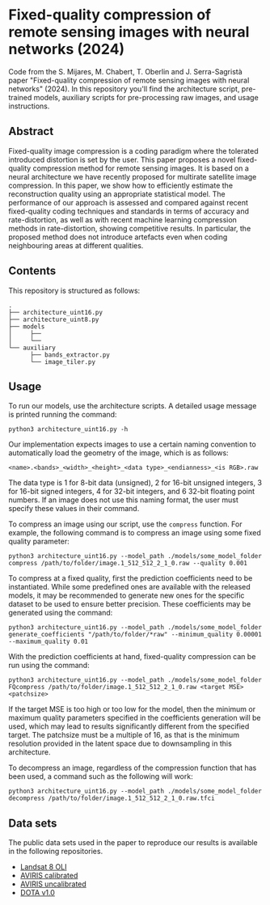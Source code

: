 # Fixed-quality compression of remote sensing images with neural networks (2024)
Code from the S. Mijares, M. Chabert, T. Oberlin and J. Serra-Sagristà paper "Fixed-quality compression of remote sensing images with neural networks" (2024). In this repository you'll find the architecture script, pre-trained models, auxiliary scripts for pre-processing raw images, and usage instructions.

## Abstract

Fixed-quality image compression is a coding paradigm where the tolerated introduced distortion is set by the user. This paper proposes a novel fixed-quality compression method for remote sensing images. It is based on a neural architecture we have recently proposed for multirate satellite image compression. In this paper, we show how to efficiently estimate the reconstruction quality using an appropriate statistical model. The performance of our approach is assessed and compared against recent fixed-quality coding techniques and standards in terms of accuracy and rate-distortion, as well as with recent machine learning compression methods in rate-distortion, showing competitive results. In particular, the proposed method does not introduce artefacts even when coding neighbouring areas at different qualities.

## Contents

This repository is structured as follows:

```
.
├── architecture_uint16.py
├── architecture_uint8.py
├── models
│     ├── 
│     └── 
└── auxiliary
      ├── bands_extractor.py
      └── image_tiler.py

```

## Usage

To run our models, use the architecture scripts. A detailed usage message is printed running the command:

```
python3 architecture_uint16.py -h
```

Our implementation expects images to use a certain naming convention to automatically load the geometry of the image, which is as follows:

```
<name>.<bands>_<width>_<height>_<data type>_<endianness>_<is RGB>.raw
```

The data type is 1 for 8-bit data (unsigned), 2 for 16-bit unsigned integers, 3 for 16-bit signed integers, 4 for 32-bit integers, and 6 32-bit floating point numbers. If an image does not use this naming format, the user must specify these values in their command.

To compress an image using our script, use the `compress` function. For example, the following command is to compress an image using some fixed quality parameter:

```
python3 architecture_uint16.py --model_path ./models/some_model_folder compress /path/to/folder/image.1_512_512_2_1_0.raw --quality 0.001
```

To compress at a fixed quality, first the prediction coefficients need to be instantiated. While some predefined ones are available with the released models, it may be recommended to generate new ones for the specific dataset to be used to ensure better precision. These coefficients may be generated using the command:

```
python3 architecture_uint16.py --model_path ./models/some_model_folder generate_coefficients "/path/to/folder/*raw" --minimum_quality 0.00001 --maximum_quality 0.01
```

With the prediction coefficients at hand, fixed-quality compression can be run using the command:

```
python3 architecture_uint16.py --model_path ./models/some_model_folder FQcompress /path/to/folder/image.1_512_512_2_1_0.raw <target MSE> <patchsize>
```

If the target MSE is too high or too low for the model, then the minimum or maximum quality parameters specified in the coefficients generation will be used, which may lead to results significantly different from the specified target. The patchsize must be a multiple of 16, as that is the minimum resolution provided in the latent space due to downsampling in this architecture.

To decompress an image, regardless of the compression function that has been used, a command such as the following will work:

```
python3 architecture_uint16.py --model_path ./models/some_model_folder decompress /path/to/folder/image.1_512_512_2_1_0.raw.tfci
```

## Data sets

The public data sets used in the paper to reproduce our results is available in the following repositories.

* [Landsat 8 OLI](https://gici.uab.cat/GiciWebPage/datasets.php)
* [AVIRIS calibrated](https://gici.uab.cat/GiciWebPage/datasets.php)
* [AVIRIS uncalibrated](https://cwe.ccsds.org/sls/docs/Forms/AllItems.aspx?RootFolder=%2Fsls%2Fdocs%2FSLS%2DDC%2F123%2E0%2DB%2DInfo%2FTestData%2FAVIRIS&FolderCTID=0x012000439B56FF51847E41B5728F9730D7B55F&View=%7BAE8FB44C%2DE80A%2D42CF%2D8558%2DFB495ABB675F%7D)
* [DOTA v1.0](https://captain-whu.github.io/DOTA/#)
